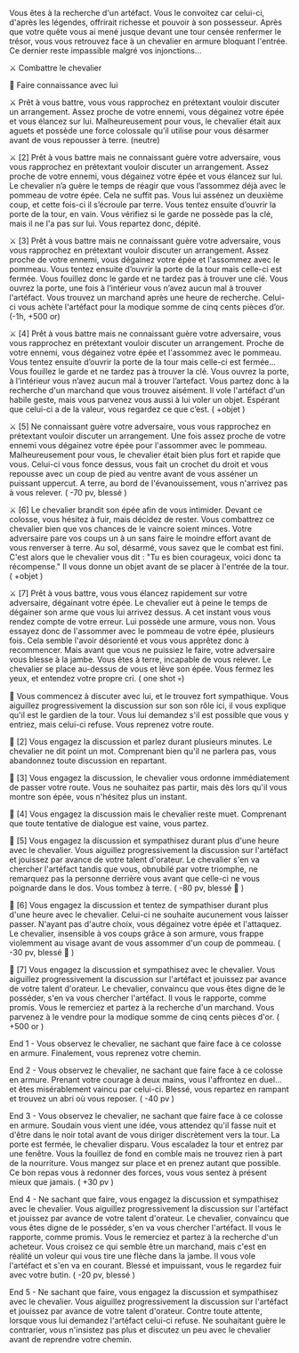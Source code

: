 Vous êtes à la recherche d'un artéfact. Vous le convoitez car celui-ci, d'après les légendes, offrirait richesse et pouvoir à son possesseur. Après que votre quête vous ai mené jusque devant une tour censée renfermer le trésor, vous vous retrouvez face à un chevalier en armure bloquant l'entrée. Ce dernier reste impassible malgré vos injonctions...

⚔️ Combattre le chevalier

🤝 Faire connaissance avec lui

⚔️ Prêt à vous battre, vous vous rapprochez en prétextant vouloir discuter un arrangement. Assez proche de votre ennemi, vous dégainez votre épée et vous élancez sur lui. Malheureusement pour vous, le chevalier était aux aguets et possède une force colossale qu’il utilise pour vous désarmer avant de vous repousser à terre. (neutre)

⚔️ [2] Prêt à vous battre mais ne connaissant guère votre adversaire, vous vous rapprochez en prétextant vouloir discuter un arrangement. Assez proche de votre ennemi, vous dégainez votre épée et vous élancez sur lui. Le chevalier n’a guère le temps de réagir que vous l’assommez déjà avec le pommeau de votre épée. Cela ne suffit pas. Vous lui assénez un deuxième coup, et cette fois-ci il s’écroule par terre. Vous tentez ensuite d’ouvrir la porte de la tour, en vain. Vous vérifiez si le garde ne possède pas la clé, mais il ne l'a pas sur lui. Vous repartez donc, dépité.

⚔️ [3] Prêt à vous battre mais ne connaissant guère votre adversaire, vous vous rapprochez en prétextant vouloir discuter un arrangement. Assez proche de votre ennemi, vous dégainez votre épée et l'assommez avec le pommeau. Vous tentez ensuite d’ouvrir la porte de la tour mais celle-ci est fermée. Vous fouillez donc le garde et ne tardez pas à trouver une clé. Vous ouvrez la porte, une fois à l’intérieur vous n’avez aucun mal à trouver l'artéfact. Vous trouvez un marchand après une heure de recherche. Celui-ci vous achète l'artéfact pour la modique somme de cinq cents pièces d’or. (-1h, +500 or)

⚔️ [4] Prêt à vous battre mais ne connaissant guère votre adversaire, vous vous rapprochez en prétextant vouloir discuter un arrangement. Proche de votre ennemi, vous dégainez votre épée et l'assommez avec le pommeau. Vous tentez ensuite d’ouvrir la porte de la tour mais celle-ci est fermée... Vous fouillez le garde et ne tardez pas à trouver la clé. Vous ouvrez la porte, à l’intérieur vous n’avez aucun mal à trouver l’artefact. Vous partez donc à la recherche d'un marchand que vous trouvez aisément. Il vole l'artéfact d'un habile geste, mais vous parvenez vous aussi à lui voler un objet. Espérant que celui-ci a de la valeur, vous regardez ce que c’est. ( +objet )

⚔️ [5] Ne connaissant guère votre adversaire, vous vous rapprochez en prétextant vouloir discuter un arrangement. Une fois assez proche de votre ennemi vous dégainez votre épée pour l'assommer avec le pommeau. Malheureusement pour vous, le chevalier était bien plus fort et rapide que vous. Celui-ci vous fonce dessus, vous fait un crochet du droit et vous repousse avec un coup de pied au ventre avant de vous asséner un puissant uppercut. A terre, au bord de l'évanouissement, vous n'arrivez pas à vous relever. ( -70 pv, blessé ) 

⚔️ [6] Le chevalier brandit son épée afin de vous intimider. Devant ce colosse, vous hésitez à fuir, mais décidez de rester. Vous combattrez ce chevalier bien que vos chances de le vaincre soient minces. Votre adversaire pare vos coups un à un sans faire le moindre effort avant de vous renverser à terre. Au sol, désarmé, vous savez que le combat est fini. C'est alors que le chevalier vous dit : "Tu es bien courageux, voici donc ta récompense." Il vous donne un objet avant de se placer à l'entrée de la tour. ( +objet )

⚔️ [7] Prêt à vous battre, vous vous élancez rapidement sur votre adversaire, dégainant votre épée. Le chevalier eut à peine le temps de dégainer son arme que vous lui arrivez dessus. A cet instant vous vous rendez compte de votre erreur. Lui possède une armure, vous non. Vous essayez donc de l'assommer avec le pommeau de votre épée, plusieurs fois. Cela semble l'avoir désorienté et vous vous apprêtez donc à recommencer. Mais avant que vous ne puissiez le faire, votre adversaire vous blesse à la jambe. Vous êtes à terre, incapable de vous relever. Le chevalier se place au-dessus de vous et lève son épée. Vous fermez les yeux, et entendez votre propre cri. ( one shot 💀)

🤝 Vous commencez à discuter avec lui, et le trouvez fort sympathique. Vous aiguillez progressivement la discussion sur son son rôle ici, il vous explique qu'il est le gardien de la tour. Vous lui demandez s'il est possible que vous y entriez, mais celui-ci refuse. Vous reprenez votre route.

🤝 [2] Vous engagez la discussion et parlez durant plusieurs minutes. Le chevalier ne dit point un mot. Comprenant bien qu'il ne parlera pas, vous abandonnez toute discussion en repartant.

🤝 [3] Vous engagez la discussion, le chevalier vous ordonne immédiatement de passer votre route. Vous ne souhaitez pas partir, mais dès lors qu'il vous montre son épée, vous n'hésitez plus un instant.

🤝 [4] Vous engagez la discussion mais le chevalier reste muet. Comprenant que toute tentative de dialogue est vaine, vous partez.

🤝 [5] Vous engagez la discussion et sympathisez durant plus d'une heure avec le chevalier. Vous aiguillez progressivement la discussion sur l'artéfact et jouissez par avance de votre talent d'orateur. Le chevalier s'en va chercher l'artéfact tandis que vous, obnubilé par votre triomphe, ne remarquez pas la personne derrière vous avant que celle-ci ne vous poignarde dans le dos. Vous tombez à terre. ( -80 pv, blessé 🤕 )

🤝 [6] Vous engagez la discussion et tentez de sympathiser durant plus d'une heure avec le chevalier. Celui-ci ne souhaite aucunement vous laisser passer. N'ayant pas d'autre choix, vous dégainez votre épée et l'attaquez. Le chevalier, insensible à vos coups grâce à son armure, vous frappe violemment au visage avant de vous assommer d'un coup de pommeau. ( -30 pv, blessé 🤕 )

🤝 [7] Vous engagez la discussion et sympathisez avec le chevalier. Vous aiguillez progressivement la discussion sur l'artéfact et jouissez par avance de votre talent d'orateur. Le chevalier, convaincu que vous êtes digne de le posséder, s'en va vous chercher l'artéfact. Il vous le rapporte, comme promis. Vous le remerciez et partez à la recherche d'un marchand. Vous parvenez à le vendre pour la modique somme de cinq cents pièces d'or. ( +500 or )

End 1 - Vous observez le chevalier, ne sachant que faire face à ce colosse en armure. Finalement, vous reprenez votre chemin.

End 2 - Vous observez le chevalier, ne sachant que faire face à ce colosse en armure. Prenant votre courage à deux mains, vous l'affrontez en duel... et êtes misérablement vaincu par celui-ci. Blessé, vous repartez en rampant et trouvez un abri où vous reposer. ( -40 pv )

End 3 - Vous observez le chevalier, ne sachant que faire face à ce colosse en armure. Soudain vous vient une idée, vous attendez qu'il fasse nuit et d'être dans le noir total avant de vous diriger discrètement vers la tour. La porte est fermée, le chevalier disparu. Vous escaladez la tour et entrez par une fenêtre. Vous la fouillez de fond en comble mais ne trouvez rien à part de la nourriture. Vous mangez sur place et en prenez autant que possible. Ce bon repas vous à redonner des forces, vous vous sentez à présent mieux que jamais. ( +30 pv )

End 4 - Ne sachant que faire, vous engagez la discussion et sympathisez avec le chevalier. Vous aiguillez progressivement la discussion sur l'artéfact et jouissez par avance de votre talent d'orateur. Le chevalier, convaincu que vous êtes digne de le posséder, s'en va vous chercher l'artéfact. Il vous le rapporte, comme promis. Vous le remerciez et partez à la recherche d'un acheteur. Vous croisez ce qui semble être un marchand, mais c'est en réalité un voleur qui vous tire une flèche dans la jambe. Il vous vole l'artéfact et s'en va en courant. Blessé et impuissant, vous le regardez fuir avec votre butin. ( -20 pv, blessé )

End 5 - Ne sachant que faire, vous engagez la discussion et sympathisez avec le chevalier. Vous aiguillez progressivement la discussion sur l'artéfact et jouissez par avance de votre talent d'orateur. Contre toute attente, lorsque vous lui demandez l'artéfact celui-ci refuse. Ne souhaitant guère le contrarier, vous n'insistez pas plus et discutez un peu avec le chevalier avant de reprendre votre chemin.
